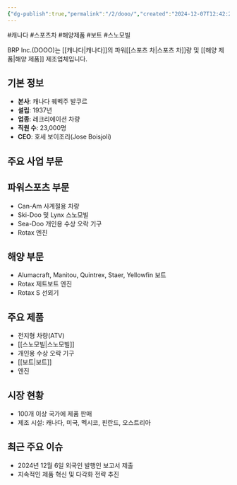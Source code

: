 ```yaml
---
{"dg-publish":true,"permalink":"/2/dooo/","created":"2024-12-07T12:42:23.228+09:00","updated":"2025-07-29T21:37:04.586+09:00"}
---
```


#캐나다 #스포츠차 #해양제품 #보트 #스노모빌 

BRP Inc.(DOOO)는 [[캐나다\|캐나다]]의 파워[[스포츠 차\|스포츠 차]]량 및 [[해양 제품\|해양 제품]] 제조업체입니다.

## 기본 정보

- **본사**: 캐나다 퀘벡주 발쿠르
- **설립**: 1937년
- **업종**: 레크리에이션 차량
- **직원 수**: 23,000명
- **CEO**: 호세 보이조리(Jose Boisjoli)

## 주요 사업 부문

## 파워스포츠 부문

- Can-Am 사계절용 차량
- Ski-Doo 및 Lynx 스노모빌
- Sea-Doo 개인용 수상 오락 기구
- Rotax 엔진

## 해양 부문

- Alumacraft, Manitou, Quintrex, Staer, Yellowfin 보트
- Rotax 제트보트 엔진
- Rotax S 선외기

## 주요 제품

- 전지형 차량(ATV)
- [[스노모빌\|스노모빌]]
- 개인용 수상 오락 기구
- [[보트\|보트]]
- 엔진

## 시장 현황

- 100개 이상 국가에 제품 판매
- 제조 시설: 캐나다, 미국, 멕시코, 핀란드, 오스트리아

## 최근 주요 이슈

- 2024년 12월 6일 외국인 발행인 보고서 제출
- 지속적인 제품 혁신 및 다각화 전략 추진